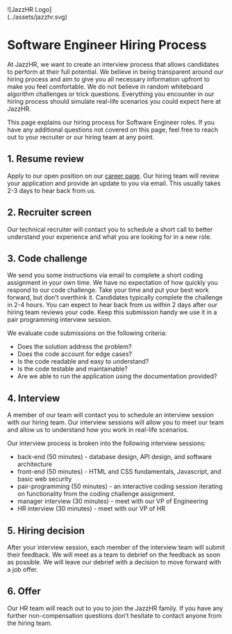 <div style="max-width: 200px;">
![JazzHR Logo](../assets/jazzhr.svg)
</div>

# Software Engineer Hiring Process

At JazzHR, we want to create an interview process that allows candidates to perform at their full potential. We believe in being transparent around our hiring process and aim to give you all necessary information upfront to make you feel comfortable. We do not believe in random whiteboard algorithm challenges or trick questions. Everything you encounter in our hiring process should simulate real-life scenarios you could expect here at JazzHR.

This page explains our hiring process for Software Engineer roles. If you have any additional questions not covered on this page, feel free to reach out to your recruiter or our hiring team at any point.

## 1. Resume review

Apply to our open position on our [career page](https://careers.jazzhr.com/). Our hiring team will review your application and provide an update to you via email. This usually takes 2-3 days to hear back from us.

## 2. Recruiter screen

Our technical recruiter will contact you to schedule a short call to better understand your experience and what you are looking for in a new role.

## 3. Code challenge

We send you some instructions via email to complete a short coding assignment in your own time. We have no expectation of how quickly you respond to our code challenge. Take your time and put your best work forward, but don’t overthink it. Candidates typically complete the challenge in 2-4 hours. You can expect to hear back from us within 2 days after our hiring team reviews your code. Keep this submission handy we use it in a pair programming interview session.

We evaluate code submissions on the following criteria:
- Does the solution address the problem?
- Does the code account for edge cases?
- Is the code readable and easy to understand?
- Is the code testable and maintainable?
- Are we able to run the application using the documentation provided?

## 4. Interview
A member of our team will contact you to schedule an interview session with our hiring team. Our interview sessions will allow you to meet our team and allow us to understand how you work in real-life scenarios.

Our interview process is broken into the following interview sessions:
- back-end (50 minutes) - database design, API design, and software architecture
- front-end (50 minutes) - HTML and CSS fundamentals, Javascript, and basic web security
- pair-programming (50 minutes) - an interactive coding session iterating on functionality from the coding challenge assignment.
- manager interview (30 minutes) - meet with our VP of Engineering
- HR interview (30 minutes) - meet with our VP of HR

## 5. Hiring decision
After your interview session, each member of the interview team will submit their feedback. We will meet as a team to debrief on the feedback as soon as possible. We will leave our debrief with a decision to move forward with a job offer.

## 6. Offer
Our HR team will reach out to you to join the JazzHR family. If you have any further non-compensation questions don’t hesitate to contact anyone from the hiring team.

